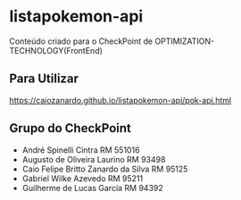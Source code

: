 # listapokemon-api
Conteúdo criado para o CheckPoint de OPTIMIZATION-TECHNOLOGY(FrontEnd)

## Para Utilizar

https://caiozanardo.github.io/listapokemon-api/pok-api.html

## Grupo do CheckPoint

- André Spinelli Cintra RM 551016
- Augusto de Oliveira Laurino RM 93498
- Caio Felipe Britto Zanardo da Silva RM 95125
- Gabriel Wilke Azevedo RM 95211
- Guilherme de Lucas Garcia RM 94392

